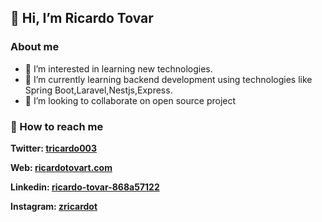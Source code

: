## 👋 Hi, I’m Ricardo Tovar

### About me
- 👀 I’m interested in learning new technologies.
- 🌱 I’m currently learning backend development using technologies like Spring Boot,Laravel,Nestjs,Express.
- 💞️ I’m looking to collaborate on open source project 

<!---
RicardoMTT/RicardoMTT is a ✨ special ✨ repository because its `README.md` (this file) appears on your GitHub profile.
You can click the Preview link to take a look at your changes.

<h3 align="left">Connect with me:</h3>
<p align="left">
  <a href="https://twitter.com/tricardo003" target="blank"><img align="center" src="https://raw.githubusercontent.com/rahuldkjain/github-profile-readme-generator/master/src/images/icons/Social/twitter.svg" alt="poojaasanwal" height="30" width="40" /></a>
  <a href="https://www.linkedin.com/in/ricardo-tovar-868a57122/" target="blank"><img align="center" src="https://raw.githubusercontent.com/rahuldkjain/github-profile-readme-generator/master/src/images/icons/Social/linked-in-alt.svg" alt="https://www.linkedin.com/in/pooja-sanwal-0718051b0/" height="30" width="40" /></a>
  <a href="https://www.instagram.com/zricardot/" target="blank"><img align="center" src="https://raw.githubusercontent.com/rahuldkjain/github-profile-readme-generator/master/src/images/icons/Social/instagram.svg" alt="poojasanwal_" height="30" width="40" /></a>
</p>
--->


### 👀 How to reach me

**Twitter: [tricardo003](https://twitter.com/tricardo003)**

**Web: [ricardotovart.com](https://ricardotovart.com/)**

**Linkedin: [ricardo-tovar-868a57122](https://www.linkedin.com/in/ricardo-tovar-868a57122)**

**Instagram: [zricardot](https://www.instagram.com/zricardot)**
<!--
<a href="https://stackoverflow.com/users/20190732/devwhat?tab=profile" target="blank"><img align="center" src="https://raw.githubusercontent.com/rahuldkjain/github-profile-readme-generator/master/src/images/icons/Social/stack-overflow.svg" alt="devwhat" height="30" width="40" /></a>
-->
 <!--
<a href="https://www.instagram.com/zricardot/" target="blank"><img align="center" src="https://raw.githubusercontent.com/rahuldkjain/github-profile-readme-generator/master/src/images/icons/Social/hashnode.svg" alt="@poojasanwal" height="30" width="40" /></a>
-->

